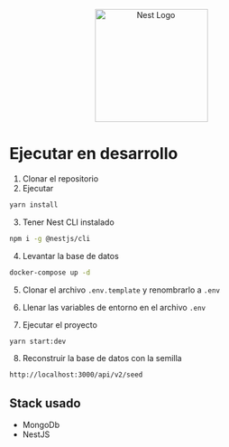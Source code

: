 <p align="center">
  <a href="http://nestjs.com/" target="blank"><img src="https://nestjs.com/img/logo-small.svg" width="200" alt="Nest Logo" /></a>
</p>

# Ejecutar en desarrollo

1. Clonar el repositorio
2. Ejecutar 
```bash
yarn install
```
3. Tener Nest CLI instalado
```bash
npm i -g @nestjs/cli
```
4. Levantar la base de datos
```bash
docker-compose up -d
```

5. Clonar el archivo ```.env.template``` y renombrarlo a ```.env```

6. Llenar las variables de entorno en el archivo ```.env```

7. Ejecutar el proyecto
```bash
yarn start:dev
```

8. Reconstruir la base de datos con la  semilla
```bash
http://localhost:3000/api/v2/seed
```

## Stack usado

* MongoDb
* NestJS
